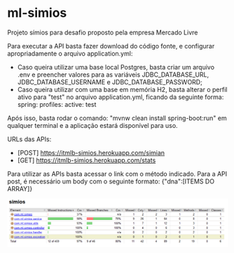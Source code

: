 # ml-simios
Projeto símios para desafio proposto pela empresa Mercado Livre

Para executar a API basta fazer download do código fonte, e configurar apropriadamente o arquivo application.yml:
  - Caso queira utilizar uma base local Postgres, basta criar um arquivo .env e preencher valores para as variáveis JDBC_DATABASE_URL, JDBC_DATABASE_USERNAME e JDBC_DATABASE_PASSWORD;
  - Caso queira utilizar com uma base em memória H2, basta alterar o perfil ativo para "test" no arquivo application.yml, ficando da seguinte forma: 
     spring:
      profiles:
       active: test

Após isso, basta rodar o comando: "mvnw clean install spring-boot:run" em qualquer terminal e a aplicação estará disponível para uso.

URLs das APIs: 
  - [POST] https://itmlb-simios.herokuapp.com/simian
  - [GET] https://itmlb-simios.herokuapp.com/stats

Para utilizar as APIs basta acessar o link com o método indicado.
Para a API post, é necessário um body com o seguinte formato: {"dna":[ITEMS DO ARRAY]}

![Code Coverage Displayed in Jacoco](/coverage_jacoco.PNG)
